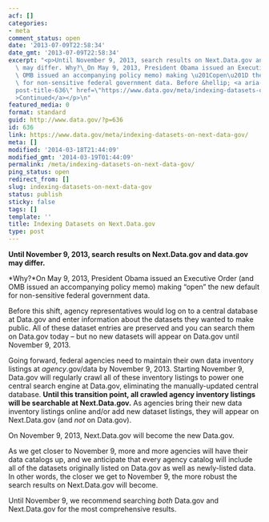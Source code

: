 ```yaml
---
acf: []
categories:
- meta
comment_status: open
date: '2013-07-09T22:58:34'
date_gmt: '2013-07-09T22:58:34'
excerpt: "<p>Until November 9, 2013, search results on Next.Data.gov and data.gov\
  \ may differ. Why?\_On May 9, 2013, President Obama issued an Executive Order (and\
  \ OMB issued an accompanying policy memo) making \u201Copen\u201D the new default\
  \ for non-sensitive federal government data. Before &hellip; <a aria-describedby=\"\
  post-title-636\" href=\"https://www.data.gov/meta/indexing-datasets-on-next-data-gov/\"\
  >Continued</a></p>\n"
featured_media: 0
format: standard
guid: http://www.data.gov/?p=636
id: 636
link: https://www.data.gov/meta/indexing-datasets-on-next-data-gov/
meta: []
modified: '2014-03-18T21:44:09'
modified_gmt: '2014-03-19T01:44:09'
permalink: /meta/indexing-datasets-on-next-data-gov/
ping_status: open
redirect_from: []
slug: indexing-datasets-on-next-data-gov
status: publish
sticky: false
tags: []
template: ''
title: Indexing Datasets on Next.Data.gov
type: post
---
```

**Until November 9, 2013, search results on Next.Data.gov and data.gov may differ.**


*Why?*On May 9, 2013, President Obama issued an Executive Order (and OMB issued an accompanying policy memo) making “open” the new default for non-sensitive federal government data.


Before this shift, agency representatives would log on to a central database at Data.gov and enter information about the datasets they wanted to make public. All of these dataset entries are preserved and you can search them on Data.gov today – but no new datasets will appear on Data.gov until November 9, 2013.


Going forward, federal agencies need to maintain their own data inventory listings at *agency*.gov/data by November 9, 2013. Starting November 9, Data.gov will regularly crawl all of these inventory listings to power one central search engine at Data.gov, eliminating the manually-updated central database. **Until this transition point, all crawled agency inventory listings will be searchable at Next.Data.gov.** As agencies bring their new data inventory listings online and/or add new dataset listings, they will appear on Next.Data.gov (and *not* on Data.gov).


On November 9, 2013, Next.Data.gov will become the new Data.gov.


As we get closer to November 9, more and more agencies will have their data catalogs up, and we anticipate that every agency catalog will include all of the datasets originally listed on Data.gov as well as newly-listed data. In other words, the closer we get to November 9, the more robust the search results on Next.Data.gov will become.


Until November 9, we recommend searching *both* Data.gov and Next.Data.gov for the most comprehensive results.


